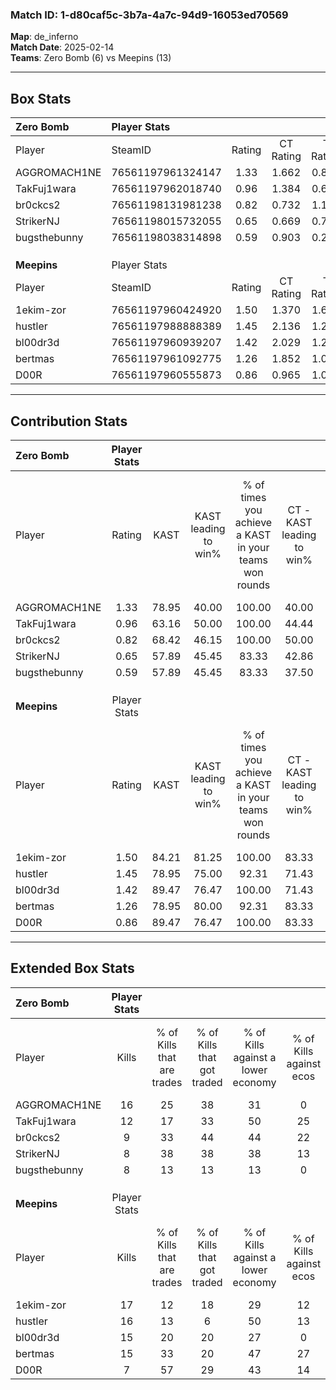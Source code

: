 ### Match ID: 1-d80caf5c-3b7a-4a7c-94d9-16053ed70569  
**Map**: de_inferno  
**Match Date**: 2025-02-14  
**Teams**: Zero Bomb (6) vs Meepins (13)  

---  

## Box Stats  

| **Zero Bomb** | Player Stats      |        |           |          |       |       |       |         |        |      |     |
| :- | :- | :-: | :-: | :-: | :-: | :-: | :-: | :-: | :-: | :-: | :-: |
| Player        | SteamID           | Rating | CT Rating | T Rating | KAST  |  ADR  | Kills | Assists | Deaths | K/D  | HS% |
| AGGROMACH1NE  | 76561197961324147 |  1.33  |   1.662   |  0.825   | 78.95 | 93.2  |  16   |    5    |   13   | 1.23 | 50  |
| TakFuj1wara   | 76561197962018740 |  0.96  |   1.384   |  0.698   | 63.16 | 84.7  |  12   |    7    |   15   | 0.80 | 41  |
| br0ckcs2      | 76561198131981238 |  0.82  |   0.732   |  1.141   | 68.42 | 62.0  |   9   |    4    |   13   | 0.69 | 44  |
| StrikerNJ     | 76561198015732055 |  0.65  |   0.669   |  0.766   | 57.89 | 60.9  |   8   |    5    |   15   | 0.53 | 37  |
| bugsthebunny  | 76561198038314898 |  0.59  |   0.903   |  0.288   | 57.89 | 47.7  |   8   |    2    |   15   | 0.53 | 37  |
|               |                   |        |           |          |       |       |       |         |        |      |     |
|               |                   |        |           |          |       |       |       |         |        |      |     |
|               |                   |        |           |          |       |       |       |         |        |      |     |
| **Meepins**   | Player Stats      |        |           |          |       |       |       |         |        |      |     |
| Player        | SteamID           | Rating | CT Rating | T Rating | KAST  |  ADR  | Kills | Assists | Deaths | K/D  | HS% |
| 1ekim-zor     | 76561197960424920 |  1.50  |   1.370   |  1.628   | 84.21 | 93.2  |  17   |    7    |   10   | 1.70 | 52  |
| hustler       | 76561197988888389 |  1.45  |   2.136   |  1.241   | 78.95 | 101.0 |  16   |    7    |   10   | 1.60 | 31  |
| bl00dr3d      | 76561197960939207 |  1.42  |   2.029   |  1.287   | 89.47 | 90.4  |  15   |    8    |   11   | 1.36 | 33  |
| bertmas       | 76561197961092775 |  1.26  |   1.852   |  1.096   | 78.95 | 72.1  |  15   |    3    |   11   | 1.36 | 53  |
| D00R          | 76561197960555873 |  0.86  |   0.965   |  1.027   | 89.47 | 44.1  |   7   |    5    |   12   | 0.58 | 42  |
---  

## Contribution Stats  

| **Zero Bomb** | Player Stats |       |                      |                                                        |                           |                                                             |                          |                                                            |
| :- | :-: | :-: | :-: | :-: | :-: | :-: | :-: | :-: |
| Player        |    Rating    | KAST  | KAST leading to win% | % of times you achieve a KAST in your teams won rounds | CT - KAST leading to win% | CT - % of times you achieve a KAST in your teams won rounds | T - KAST leading to win% | T - % of times you achieve a KAST in your teams won rounds |
| AGGROMACH1NE  |     1.33     | 78.95 |        40.00         |                         100.00                         |           40.00           |                           100.00                            |          40.00           |                           100.00                           |
| TakFuj1wara   |     0.96     | 63.16 |        50.00         |                         100.00                         |           44.44           |                           100.00                            |          66.67           |                           100.00                           |
| br0ckcs2      |     0.82     | 68.42 |        46.15         |                         100.00                         |           50.00           |                           100.00                            |          40.00           |                           100.00                           |
| StrikerNJ     |     0.65     | 57.89 |        45.45         |                         83.33                          |           42.86           |                            75.00                            |          50.00           |                           100.00                           |
| bugsthebunny  |     0.59     | 57.89 |        45.45         |                         83.33                          |           37.50           |                            75.00                            |          66.67           |                           100.00                           |
|               |              |       |                      |                                                        |                           |                                                             |                          |                                                            |
|               |              |       |                      |                                                        |                           |                                                             |                          |                                                            |
|               |              |       |                      |                                                        |                           |                                                             |                          |                                                            |
| **Meepins**   | Player Stats |       |                      |                                                        |                           |                                                             |                          |                                                            |
| Player        |    Rating    | KAST  | KAST leading to win% | % of times you achieve a KAST in your teams won rounds | CT - KAST leading to win% | CT - % of times you achieve a KAST in your teams won rounds | T - KAST leading to win% | T - % of times you achieve a KAST in your teams won rounds |
| 1ekim-zor     |     1.50     | 84.21 |        81.25         |                         100.00                         |           83.33           |                           100.00                            |          80.00           |                           100.00                           |
| hustler       |     1.45     | 78.95 |        75.00         |                         92.31                          |           71.43           |                           100.00                            |          77.78           |                           87.50                            |
| bl00dr3d      |     1.42     | 89.47 |        76.47         |                         100.00                         |           71.43           |                           100.00                            |          80.00           |                           100.00                           |
| bertmas       |     1.26     | 78.95 |        80.00         |                         92.31                          |           83.33           |                           100.00                            |          77.78           |                           87.50                            |
| D00R          |     0.86     | 89.47 |        76.47         |                         100.00                         |           83.33           |                           100.00                            |          72.73           |                           100.00                           |
---  

## Extended Box Stats  

| **Zero Bomb** | Player Stats |                            |                            |                                    |                         |                              |                                 |        |                             |                                     |                          |                               |                            |
| :- | :-: | :-: | :-: | :-: | :-: | :-: | :-: | :-: | :-: | :-: | :-: | :-: | :-: |
| Player        |    Kills     | % of Kills that are trades | % of Kills that got traded | % of Kills against a lower economy | % of Kills against ecos | % of Kills that are flawless | % of Kills that are close duels | Deaths | % of Deaths that get traded | % of Deaths against a lower economy | % of Deaths against ecos | % of Deaths that are flawless | % of Deaths that are close |
| AGGROMACH1NE  |      16      |             25             |             38             |                 31                 |            0            |              50              |                6                |   13   |             15              |                 15                  |            0             |              46               |             15             |
| TakFuj1wara   |      12      |             17             |             33             |                 50                 |           25            |              58              |                0                |   15   |             20              |                 20                  |            0             |              53               |             7              |
| br0ckcs2      |      9       |             33             |             44             |                 44                 |           22            |              44              |                0                |   13   |             15              |                 15                  |            8             |              38               |             15             |
| StrikerNJ     |      8       |             38             |             38             |                 38                 |           13            |              38              |               13                |   15   |             13              |                  7                  |            0             |              53               |             7              |
| bugsthebunny  |      8       |             13             |             13             |                 13                 |            0            |              50              |               13                |   15   |             20              |                 13                  |            0             |              67               |             13             |
|               |              |                            |                            |                                    |                         |                              |                                 |        |                             |                                     |                          |                               |                            |
|               |              |                            |                            |                                    |                         |                              |                                 |        |                             |                                     |                          |                               |                            |
|               |              |                            |                            |                                    |                         |                              |                                 |        |                             |                                     |                          |                               |                            |
| **Meepins**   | Player Stats |                            |                            |                                    |                         |                              |                                 |        |                             |                                     |                          |                               |                            |
| Player        |    Kills     | % of Kills that are trades | % of Kills that got traded | % of Kills against a lower economy | % of Kills against ecos | % of Kills that are flawless | % of Kills that are close duels | Deaths | % of Deaths that get traded | % of Deaths against a lower economy | % of Deaths against ecos | % of Deaths that are flawless | % of Deaths that are close |
| 1ekim-zor     |      17      |             12             |             18             |                 29                 |           12            |              47              |               12                |   10   |             10              |                 10                  |            0             |              60               |             0              |
| hustler       |      16      |             13             |             6              |                 50                 |           13            |              63              |                6                |   10   |             30              |                 30                  |            10            |              70               |             0              |
| bl00dr3d      |      15      |             20             |             20             |                 27                 |            0            |              47              |                7                |   11   |             45              |                 36                  |            9             |              27               |             18             |
| bertmas       |      15      |             33             |             20             |                 47                 |           27            |              47              |                7                |   11   |             36              |                 27                  |            9             |              64               |             0              |
| D00R          |      7       |             57             |             29             |                 43                 |           14            |              43              |               43                |   12   |             42              |                 25                  |            8             |              17               |             8              |
